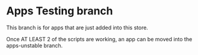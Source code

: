 # Apps Testing branch
This branch is for apps that are just added into this store. 


Once AT LEAST 2 of the scripts are working, an app can be moved into the apps-unstable branch.

